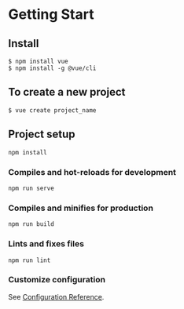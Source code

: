 # Getting Start

## Install
```
$ npm install vue
$ npm install -g @vue/cli
```

## To create a new project
```
$ vue create project_name
```

## Project setup
```
npm install
```

### Compiles and hot-reloads for development
```
npm run serve
```

### Compiles and minifies for production
```
npm run build
```

### Lints and fixes files
```
npm run lint
```

### Customize configuration
See [Configuration Reference](https://cli.vuejs.org/config/).
